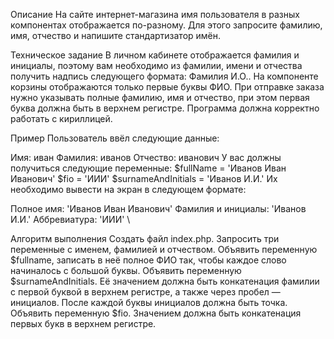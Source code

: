 Описание
На сайте интернет-магазина имя пользователя в разных компонентах отображается по-разному. Для этого запросите фамилию, имя, отчество и напишите стандартизатор имён.

Техническое задание
В личном кабинете отображается фамилия и инициалы, поэтому вам необходимо из фамилии, имени и отчества получить надпись следующего формата: Фамилия И.О.. На компоненте корзины отображаются только первые буквы ФИО. При отправке заказа нужно указывать полные фамилию, имя и отчество, при этом первая буква должна быть в верхнем регистре. Программа должна корректно работать с кириллицей.

Пример
Пользователь ввёл следующие данные:

Имя: иван
Фамилия: иванов
Отчество: иванович
У вас должны получиться следующие переменные:
$fullName = 'Иванов Иван Иванович'
$fio = 'ИИИ'
$surnameAndInitials = 'Иванов И.И.'
Их необходимо вывести на экран в следующем формате:

Полное имя: 'Иванов Иван Иванович'
Фамилия и инициалы: 'Иванов И.И.'
Аббревиатура: 'ИИИ' \

Алгоритм выполнения
Создать файл index.php.
Запросить три переменные с именем, фамилией и отчеством.
Объявить переменную $fullname, записать в неё полное ФИО так, чтобы каждое слово начиналось с большой буквы.
Объявить переменную $surnameAndInitials. Её значением должна быть конкатенация фамилии с первой буквой в верхнем регистре, а также через пробел — инициалов. После каждой буквы инициалов должна быть точка.
Объявить переменную $fio. Значением должна быть конкатенация первых букв в верхнем регистре.
